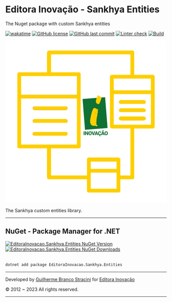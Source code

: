 # Editora Inovação - Sankhya Entities

The Nuget package with custom Sankhya entities

[![wakatime](https://wakatime.com/badge/github/InovacaoMediaBrasil/EditoraInovacao.Sankhya.Entities.svg)](https://wakatime.com/badge/github/InovacaoMediaBrasil/EditoraInovacao.Sankhya.Entities)
[![GitHub license](https://img.shields.io/github/license/InovacaoMediaBrasil/EditoraInovacao.Sankhya.Entities)](https://github.com/InovacaoMediaBrasil/EditoraInovacao.Sankhya.Entities)
[![GitHub last commit](https://img.shields.io/github/last-commit/InovacaoMediaBrasil/EditoraInovacao.Sankhya.Entities/main)](https://github.com/InovacaoMediaBrasil/EditoraInovacao.Sankhya.Entities)
[![Linter check](https://github.com/InovacaoMediaBrasil/EditoraInovacao.Sankhya.Entities/actions/workflows/linter.yml/badge.svg)](https://github.com/InovacaoMediaBrasil/EditoraInovacao.Sankhya.Entities/actions/workflows/linter.yml)
[![Build](https://github.com/InovacaoMediaBrasil/EditoraInovacao.Sankhya.Entities/actions/workflows/build.yml/badge.svg)](https://github.com/InovacaoMediaBrasil/EditoraInovacao.Sankhya.Entities/actions/workflows/build.yml)

![logo.png](logo.png)

The Sankhya custom entities library.

---

## NuGet - Package Manager for .NET

[![EditoraInovacao.Sankhya.Entities NuGet Version](https://img.shields.io/nuget/v/EditoraInovacao.Sankhya.Entities.svg?style=flat)](https://www.nuget.org/packages/EditoraInovacao.Sankhya.Entities/)
[![EditoraInovacao.Sankhya.Entities NuGet Downloads](https://img.shields.io/nuget/dt/EditoraInovacao.Sankhya.Entities.svg?style=flat)](https://www.nuget.org/packages/EditoraInovacao.Sankhya.Entities/)

```bash

dotnet add package EditoraInovacao.Sankhya.Entities

```

---

Developed by [Guilherme Branco Stracini](https://www.guilhermebranco.com.br) for [Editora Inovação](https://www.editorainovacao.com.br) 

© 2012 ~ 2023 All rights reserved.

---
